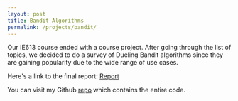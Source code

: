 ```yaml
---
layout: post
title: Bandit Algorithms
permalink: /projects/bandit/
---
```

Our IE613 course ended with a course project.
After going through the list of topics, we decided to do a survey of Dueling Bandit algorithms since they are gaining popularity due to the wide range of use cases.

Here's a link to the final report: [Report]({{site.url}}/pdf/bandit_report.pdf)

You can visit my Github [repo](https://github.com/methi1999/dueling-bandits) which contains the entire code.
